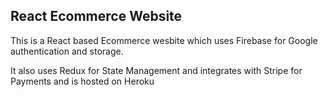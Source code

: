 ## React Ecommerce Website

This is a React based Ecommerce wesbite which uses Firebase for Google authentication and storage.

It also uses Redux for State Management and integrates with Stripe for Payments and is hosted on Heroku

